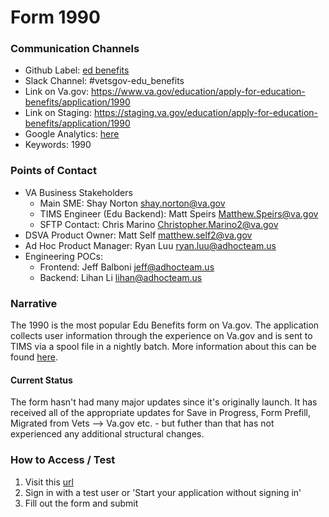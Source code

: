 # Form 1990

### Communication Channels
- Github Label: [ed benefits](https://github.com/department-of-veterans-affairs/vets.gov-team/issues?q=is%3Aopen+is%3Aissue+label%3A%22ed+benefits%22)
- Slack Channel: #vetsgov-edu_benefits
- Link on Va.gov: https://www.va.gov/education/apply-for-education-benefits/application/1990
- Link on Staging: https://staging.va.gov/education/apply-for-education-benefits/application/1990
- Google Analytics: [here](https://analytics.google.com/analytics/web/?authuser=1#/report/conversions-goal-funnel/a50123418w177519031p184334251/_u.date00=20190301&_u.date01=20190331&_.goalOption=ALL/)
- Keywords: 1990

### Points of Contact
- VA Business Stakeholders
  - Main SME: Shay Norton shay.norton@va.gov
  - TIMS Engineer (Edu Backend): Matt Speirs Matthew.Speirs@va.gov
  - SFTP Contact: Chris Marino Christopher.Marino2@va.gov
- DSVA Product Owner: Matt Self matthew.self2@va.gov
- Ad Hoc Product Manager: Ryan Luu ryan.luu@adhocteam.us
- Engineering POCs:
  - Frontend: Jeff Balboni jeff@adhocteam.us
  - Backend: Lihan Li lihan@adhocteam.us

### Narrative
The 1990 is the most popular Edu Benefits form on Va.gov. The application collects user information through the experience on Va.gov and is sent to TIMS via a spool file in a nightly batch. More information about this can be found [here](https://github.com/department-of-veterans-affairs/vets.gov-team/blob/master/Products/Education/Education%20Benefits%20Apps/README.md#data-flow). 

#### Current Status
The form hasn't had many major updates since it's originally launch. It has received all of the appropriate updates for Save in Progress, Form Prefill, Migrated from Vets --> Va.gov etc. - but futher than that has not experienced any additional structural changes.

### How to Access / Test
1. Visit this [url](https://staging.va.gov/education/apply-for-education-benefits/application/1990)
1. Sign in with a test user or 'Start your application without signing in'
1. Fill out the form and submit
